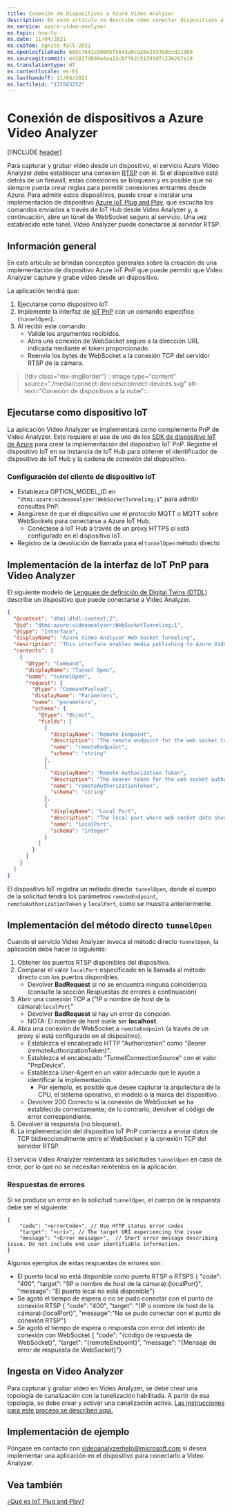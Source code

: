 ```yaml
---
title: Conexión de dispositivos a Azure Video Analyzer
description: En este artículo se describe cómo conectar dispositivos a Azure Video Analyzer.
ms.service: azure-video-analyzer
ms.topic: how-to
ms.date: 11/04/2021
ms.custom: ignite-fall-2021
ms.openlocfilehash: 605c7641c5960bf5643a0ca26e29339d5cd21db0
ms.sourcegitcommit: e41827d894a4aa12cbff62c51393dfc236297e10
ms.translationtype: HT
ms.contentlocale: es-ES
ms.lasthandoff: 11/04/2021
ms.locfileid: "131563252"
---
```

# <a name="connect-devices-to-azure-video-analyzer"></a>Conexión de dispositivos a Azure Video Analyzer

[!INCLUDE [header](includes/cloud-env.md)]

Para capturar y grabar vídeo desde un dispositivo, el servicio Azure Video Analyzer debe establecer una conexión [RTSP](../terminology.md#rtsp) con él. Si el dispositivo está detrás de un firewall, estas conexiones se bloquean y es posible que no siempre pueda crear reglas para permitir conexiones entrantes desde Azure. Para admitir estos dispositivos, puede crear e instalar una implementación de dispositivo [Azure IoT Plug and Play](../../../iot-develop/overview-iot-plug-and-play.md), que escucha los comandos enviados a través de IoT Hub desde Video Analyzer y, a continuación, abre un túnel de WebSocket seguro al servicio. Una vez establecido este túnel, Video Analyzer puede conectarse al servidor RTSP.

## <a name="overview"></a>Información general 

En este artículo se brindan conceptos generales sobre la creación de una implementación de dispositivo Azure IoT PnP que puede permitir que Video Analyzer capture y grabe vídeo desde un dispositivo. 

La aplicación tendrá que: 

1. Ejecutarse como dispositivo IoT 
1. Implemente la interfaz de [IoT PnP](../../../iot-develop/overview-iot-plug-and-play.md) con un comando específico (`tunnelOpen`). 
1. Al recibir este comando: 
   * Valide los argumentos recibidos. 
   * Abra una conexión de WebSocket seguro a la dirección URL indicada mediante el token proporcionado.
   * Reenvíe los bytes de WebSocket a la conexión TCP del servidor RTSP de la cámara.

> [!div class="mx-imgBorder"]
> :::image type="content" source="./media/connect-devices/connect-devices.svg" alt-text="Conexión de dispositivos a la nube":::

## <a name="run-as-an-iot-device"></a>Ejecutarse como dispositivo IoT 

La aplicación Video Analyzer se implementará como complemento PnP de Video Analyzer. Esto requiere el uso de uno de los [SDK de dispositivo IoT de Azure](../../../iot-develop/libraries-sdks.md#device-sdks) para crear la implementación del dispositivo IoT PnP. Registre el dispositivo IoT en su instancia de IoT Hub para obtener el identificador de dispositivo de IoT Hub y la cadena de conexión del dispositivo.

### <a name="iot-device-clientconfiguration"></a>Configuración del cliente de dispositivo IoT

* Establezca OPTION_MODEL_ID en `“dtmi:azure:videoanalyzer:WebSocketTunneling;1”` para admitir consultas PnP.  
* Asegúrese de que el dispositivo use el protocolo MQTT o MQTT sobre WebSockets para conectarse a Azure IoT Hub. 
    * Conéctese a IoT Hub a través de un proxy HTTPS si está configurado en el dispositivo IoT.  
* Registro de la devolución de llamada para el `tunnelOpen` método directo 

## <a name="implement-the-iot-pnp-interface-for-video-analyzer"></a>Implementación de la interfaz de IoT PnP para Video Analyzer

El siguiente modelo de [Lenguaje de definición de Digital Twins (DTDL)](https://github.com/Azure/opendigitaltwins-dtdl) describe un dispositivo que puede conectarse a Video Analyzer.

```json
{
  "@context": "dtmi:dtdl:context;2",
  "@id": "dtmi:azure:videoanalyzer:WebSocketTunneling;1",
  "@type": "Interface",
  "displayName": "Azure Video Analyzer Web Socket Tunneling",
  "description": "This interface enables media publishing to Azure Video Analyzer service from a RTSP compatible device which is located behind a firewall or NAT device.",
  "contents": [
    {
      "@type": "Command",
      "displayName": "Tunnel Open",
      "name": "tunnelOpen",
      "request": {
        "@type": "CommandPayload",
        "displayName": "Parameters",
        "name": "parameters",
        "schema": {
          "@type": "Object",
          "fields": [
            {
              "displayName": "Remote Endpoint",
              "description": "The remote endpoint for the web socket tunnel.",
              "name": "remoteEndpoint",
              "schema": "string"
            },
            {
              "displayName": "Remote Authorization Token",
              "description": "The bearer token for the web socket authentication.",
              "name": "remoteAuthorizationToken",
              "schema": "string"
            },
            {
              "displayName": "Local Port",
              "description": "The local port where web socket data should be tunneled to.",
              "name": "localPort",
              "schema": "integer"
            }
          ]
        }
      }
    }
  ]
}
```

El dispositivo IoT registra un método directo  `tunnelOpen`, donde el cuerpo de la solicitud tendrá los parámetros `remoteEndpoint`, `remoteAuthorizationToken` y `localPort`, como se muestra anteriormente.

## <a name="implement-the-direct-method-tunnelopen"></a>Implementación del método directo `tunnelOpen`
Cuando el servicio Video Analyzer invoca el método directo `tunnelOpen`, la aplicación debe hacer lo siguiente:

1. Obtener los puertos RTSP disponibles del dispositivo.
1. Comparar el valor `localPort` especificado en la llamada al método directo con los puertos disponibles.
   * Devolver **BadRequest** si no se encuentra ninguna coincidencia (consulte la sección Respuestas de errores a continuación)
1. Abrir una conexión TCP a ("IP o nombre de host de la cámara):`localPort`"
   * Devolver **BadRequest** si hay un error de conexión.
   * NOTA: El nombre de host suele ser **localhost**.
1. Abra una conexión de WebSocket a `remoteEndpoint` (a través de un proxy si está configurado en el dispositivo).
   * Establezca el encabezado HTTP "Authorization" como "Bearer (remoteAuthorizationToken)".
   * Establezca el encabezado "TunnelConnectionSource" con el valor "PnpDevice".
   * Establezca User-Agent en un valor adecuado que le ayude a identificar la implementación. 
      * Por ejemplo, es posible que desee capturar la arquitectura de la CPU, el sistema operativo, el modelo o la marca del dispositivo.
   * Devolver 200 Correcto si la conexión de WebSocket se ha establecido correctamente; de lo contrario, devolver el código de error correspondiente.
1. Devolver la respuesta (no bloquear).
1. La implementación del dispositivo IoT PnP comienza a enviar datos de TCP bidireccionalmente entre el WebSocket y la conexión TCP del servidor RTSP.

El servicio Video Analyzer reintentará las solicitudes `tunnelOpen` en caso de error, por lo que no se necesitan reintentos en la aplicación.

### <a name="error-responses"></a>Respuestas de errores
Si se produce un error en la solicitud `tunnelOpen`, el cuerpo de la respuesta debe ser el siguiente:

```
{
    "code": "<errorCode>", // Use HTTP status error codes
    "target": "<uri>", // The target URI experiencing the issue
    "message": "<Error message>",  // Short error message describing issue. Do not include end user identifiable information.
}
```
Algunos ejemplos de estas respuestas de errores son:

* El puerto local no está disponible como puerto RTSP o RTSPS { "code": "400", "target": "(IP o nombre de host de la cámara):{localPort}", "message": "El puerto local no está disponible"}
* Se agotó el tiempo de espera o no se pudo conectar con el punto de conexión RTSP { "code": "400", "target": "(IP o nombre de host de la cámara):{localPort}", "message":"No se pudo conectar con el punto de conexión RTSP"}
*   Se agotó el tiempo de espera o respuesta con error del intento de conexión con WebSocket { "code": "{código de respuesta de WebSocket}", "target": "{remoteEndpoint}", "message": "{Mensaje de error de respuesta de WebSocket}"}


## <a name="ingestion-to-video-analyzer"></a>Ingesta en Video Analyzer
Para capturar y grabar vídeo en Video Analyzer, se debe crear una topología de canalización con la tunelización habilitada. A partir de esa topología, se debe crear y activar una canalización activa. [Las instrucciones para este proceso se describen aquí.](use-remote-device-adapter.md#create-pipeline-topology-in-the-video-analyzer-service)

 
## <a name="example-implementation"></a>Implementación de ejemplo
Póngase en contacto con videoanalyzerhelp@microsoft.com si desea implementar una aplicación en el dispositivo para conectarlo a Video Analyzer.

## <a name="see-also"></a>Vea también 

[¿Qué es IoT Plug and Play?](../../../iot-develop/overview-iot-plug-and-play.md)
